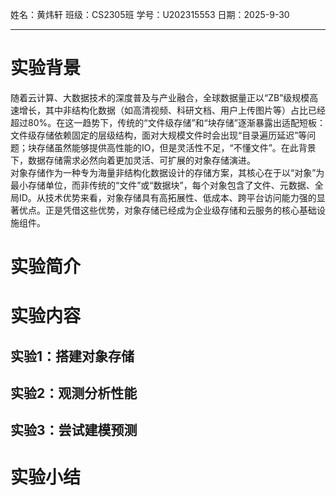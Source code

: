 姓名：黄炜轩
班级：CS2305班
学号：U202315553
日期：2025-9-30

---

# 实验背景
随着云计算、大数据技术的深度普及与产业融合，全球数据量正以“ZB”级规模高速增长，其中非结构化数据（如高清视频、科研文档、用户上传图片等）占比已经超过80%。在这一趋势下，传统的“文件级存储”和“块存储”逐渐暴露出适配短板：文件级存储依赖固定的层级结构，面对大规模文件时会出现“目录遍历延迟”等问题；块存储虽然能够提供高性能的IO，但是灵活性不足，“不懂文件”。在此背景下，数据存储需求必然向着更加灵活、可扩展的对象存储演进。  
对象存储作为一种专为海量非结构化数据设计的存储方案，其核心在于以“对象”为最小存储单位，而非传统的“文件”或“数据块”，每个对象包含了文件、元数据、全局ID。从技术优势来看，对象存储具有高拓展性、低成本、跨平台访问能力强的显著优点。正是凭借这些优势，对象存储已经成为企业级存储和云服务的核心基础设施组件。

# 实验简介


# 实验内容

## 实验1：搭建对象存储

## 实验2：观测分析性能

## 实验3：尝试建模预测

# 实验小结
